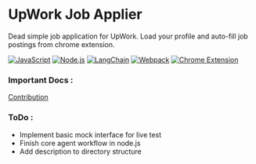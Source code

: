 # UpWork Job Applier

Dead simple job application for UpWork. Load your profile and auto-fill job postings from chrome extension.

[![JavaScript](https://img.shields.io/badge/JavaScript-ES6%2B-yellow)](https://developer.mozilla.org/en-US/docs/Web/JavaScript)
[![Node.js](https://img.shields.io/badge/Node.js-16%2B-green)](https://nodejs.org/)
[![LangChain](https://img.shields.io/badge/LangChain-JS-blue)](https://github.com/hwchase17/langchainjs)
[![Webpack](https://img.shields.io/badge/Webpack-5-blueviolet)](https://webpack.js.org/)
[![Chrome Extension](https://img.shields.io/badge/Chrome%20Extension-v3-orange)](https://developer.chrome.com/docs/extensions/mv3/)


### Important Docs :
[Contribution](docs/contribution_main.md)


### ToDo :
* Implement basic mock interface for live test
* Finish core agent workflow in node.js
* Add description to directory structure  
